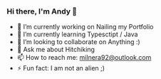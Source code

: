 ### Hi there, I'm Andy 👋



- 🔭 I’m currently working on Nailing my Portfolio 
- 🌱 I’m currently learning Typesctipt / Java 
- 👯 I’m looking to collaborate on Anything :)
- 💬 Ask me about Hitchiking
- 📫 How to reach me: milnera92@outlook.com
- ⚡ Fun fact: I am not an alien ;)

